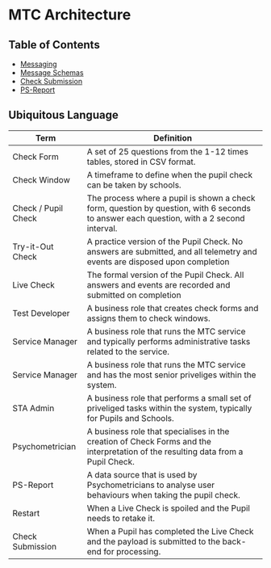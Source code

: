 # MTC Architecture

## Table of Contents
- [Messaging](./messaging/messaging.md)
- [Message Schemas](./messaging/message-schemas.md)
- [Check Submission](./messaging/check-submission/readme.md)
- [PS-Report](./ps-report/psychometric-report-data-sourcing.md)


## Ubiquitous Language

| Term                | Definition                                                                  |
|---------------------|-----------------------------------------------------------------------------|
| Check Form          | A set of 25 questions from the 1-12 times tables, stored in CSV format. |
| Check Window        | A timeframe to define when the pupil check can be taken by schools. |
| Check / Pupil Check | The process where a pupil is shown a check form, question by question, with 6 seconds to answer each question, with a 2 second interval. |
| Try-it-Out Check    | A practice version of the Pupil Check.  No answers are submitted, and all telemetry and events are disposed upon completion |
| Live Check          | The formal version of the Pupil Check.  All answers and events are recorded and submitted on completion |
| Test Developer      | A business role that creates check forms and assigns them to check windows.             |
| Service Manager      | A business role that runs the MTC service and typically performs administrative tasks related to the service.    |
| Service Manager      | A business role that runs the MTC service and has the most senior priveliges within the system.    |
| STA Admin      | A business role that performs a small set of priveliged tasks within the system, typically for Pupils and Schools.    |
| Psychometrician     | A business role that specialises in the creation of Check Forms and the interpretation of the resulting data from a Pupil Check.  |
| PS-Report           | A data source that is used by Psychometricians to analyse user behaviours when taking the pupil check.  |
| Restart      | When a Live Check is spoiled and the Pupil needs to retake it.    |
| Check Submission      | When a Pupil has completed the Live Check and the payload is submitted to the back-end for processing.    |
